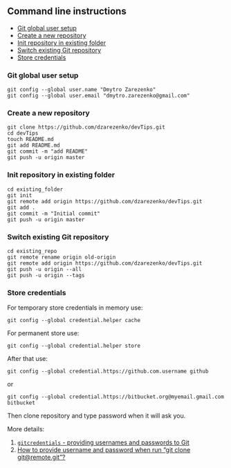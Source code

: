 ## Command line instructions

- [Git global user setup](#git-global-user-setup)
- [Create a new repository](#create-a-new-repository)
- [Init repository in existing folder](#init-repository-in-existing-folder)
- [Switch existing Git repository](#switch-existing-git-repository)
- [Store credentials](#store-credentials)

### Git global user setup
```
git config --global user.name "Dmytro Zarezenko"
git config --global user.email "dmytro.zarezenko@gmail.com"
```

### Create a new repository
```
git clone https://github.com/dzarezenko/devTips.git
cd devTips
touch README.md
git add README.md
git commit -m "add README"
git push -u origin master
```

### Init repository in existing folder
```
cd existing_folder
git init
git remote add origin https://github.com/dzarezenko/devTips.git
git add .
git commit -m "Initial commit"
git push -u origin master
```

### Switch existing Git repository
```
cd existing_repo
git remote rename origin old-origin
git remote add origin https://github.com/dzarezenko/devTips.git
git push -u origin --all
git push -u origin --tags
```

### Store credentials

For temporary store credentials in memory use: 

```
git config --global credential.helper cache
```

For permanent store use: 

```
git config --global credential.helper store
```

After that use:

```
git config --global credential.https://github.com.username github
```
or
```
git config --global credential.https://bitbucket.org@myemail.gmail.com bitbucket
```

Then clone repository and type password when it will ask you.

More details:
1. [`gitcredentials` - providing usernames and passwords to Git](https://git-scm.com/docs/gitcredentials)
2. [How to provide username and password when run “git clone git@remote.git”?
](https://stackoverflow.com/questions/10054318/how-to-provide-username-and-password-when-run-git-clone-gitremote-git)

